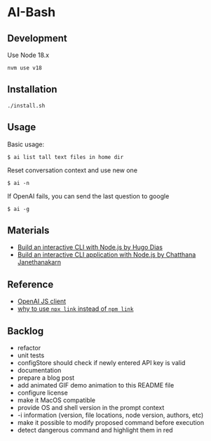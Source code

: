 # AI-Bash

## Development
Use Node 18.x
```
nvm use v18
```

## Installation
```
./install.sh
```

## Usage

Basic usage:
```
$ ai list tall text files in home dir
```

Reset conversation context and use new one
```
$ ai -n
```

If OpenAI fails, you can send the last question to google

```
$ ai -g
```


## Materials

- [Build an interactive CLI with Node.js by Hugo Dias](https://opensource.com/article/18/7/node-js-interactive-cli)
- [Build an interactive CLI application with Node.js by Chatthana Janethanakarn](https://medium.com/skilllane/build-an-interactive-cli-application-with-node-js-commander-inquirer-and-mongoose-76dc76c726b6)

## Reference
- [OpenAI JS client](https://github.com/openai/openai-node#readme)
- [why to use `npx link` instead of `npm link`](https://hirok.io/posts/avoid-npm-link)

## Backlog
- refactor
- unit tests
- configStore should check if newly entered API key is valid
- documentation
- prepare a blog post
- add animated GIF demo animation to this README file
- configure license
- make it MacOS compatible
- provide OS and shell version in the prompt context
- -i information (version, file locations, node version, authors, etc) 
- make it possible to modify proposed command before execution
- detect dangerous command and highlight them in red
